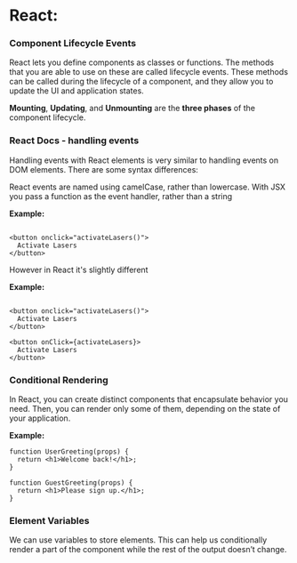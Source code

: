 # React: 

### Component Lifecycle Events

React lets you define components as classes or functions. The methods that you are able to use on these are called lifecycle events. These methods can be called during the lifecycle of a component, and they allow you to update the UI and application states.

**Mounting**, **Updating**, and **Unmounting** are the **three phases** of the component lifecycle.


### React Docs - handling events

Handling events with React elements is very similar to handling events on DOM elements. There are some syntax differences:

React events are named using camelCase, rather than lowercase. With JSX you pass a function as the event handler, rather than a string

**Example:**

```

<button onclick="activateLasers()">
  Activate Lasers
</button>

```

However in React it's slightly different

**Example:**

```

<button onclick="activateLasers()">
  Activate Lasers
</button>

<button onClick={activateLasers}>
  Activate Lasers
</button>

```

### Conditional Rendering

In React, you can create distinct components that encapsulate behavior you need. Then, you can render only some of them, depending on the state of your application.

**Example:**

```
function UserGreeting(props) {
  return <h1>Welcome back!</h1>;
}

function GuestGreeting(props) {
  return <h1>Please sign up.</h1>;
}

```
### Element Variables

We can use variables to store elements. This can help us conditionally render a part of the component while the rest of the output doesn’t change.


